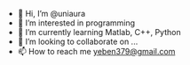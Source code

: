 - 👋 Hi, I’m @uniaura
- 👀 I’m interested in programming
- 🌱 I’m currently learning Matlab, C++, Python
- 💞️ I’m looking to collaborate on ...
- 📫 How to reach me yeben379@gmail.com

<!---
uniaura/uniaura is a ✨ special ✨ repository because its `README.md` (this file) appears on your GitHub profile.
You can click the Preview link to take a look at your changes.
--->
